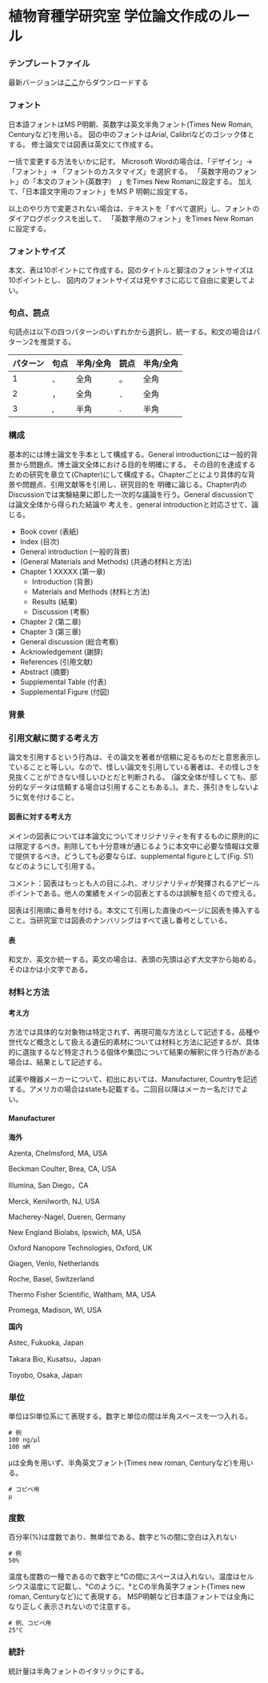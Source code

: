 # 植物育種学研究室 学位論文作成のルール

### テンプレートファイル
最新バージョンは[ここ](https://github.com/qikushu/qikushu.github.io/raw/master/thesis/%E4%BF%AE%E8%AB%96%E3%82%BF%E3%82%A4%E3%83%88%E3%83%AB%E3%81%8A%E3%82%88%E3%81%B2%E3%82%99%E7%9B%AE%E6%AC%A1.docx)からダウンロードする

### フォント
日本語フォントはMS P明朝、英数字は英文半角フォント(Times New Roman, Centuryなど)を用いる。
図の中のフォントはArial, Calibriなどのゴシック体とする。
修士論文では図表は英文にて作成する。


一括で変更する方法をいかに記す。
Microsoft Wordの場合は、「デザイン」-> 「フォント」-> 「フォントのカスタマイズ」を選択する。
「英数字用のフォント」の「本文のフォント(英数字)　」をTimes New Romanに設定する。
加えて、「日本語文字用のフォント」をMS P 明朝に設定する。


以上のやり方で変更されない場合は、テキストを「すべて選択」し、フォントのダイアログボックスを出して、
「英数字用のフォント」をTimes New Romanに設定する。




### フォントサイズ
本文、表は10ポイントにて作成する。図のタイトルと脚注のフォントサイズは10ポイントとし、
図内のフォントサイズは見やすさに応じて自由に変更してよい。

### 句点、読点
句読点は以下の四つパターンのいずれかから選択し、統一する。和文の場合はパターン2を推奨する。

| パターン | 句点 | 半角/全角 | 読点 | 半角/全角 |
--- |--- | --- | --- |---
| 1 | 、| 全角 | 。| 全角 |
| 2 |，| 全角 | ．| 全角 |
| 3 | , | 半角 | . | 半角 |

### 構成
基本的には博士論文を手本として構成する。General introductionには一般的背景から問題点、博士論文全体における目的を明確にする。
その目的を達成するための研究を章立て(Chapter)にして構成する。Chapterごとにより具体的な背景や問題点、引用文献等を引用し、研究目的を
明確に論じる。Chapter内のDiscussionでは実験結果に即した一次的な議論を行う。General discussionでは論文全体から得られた結論や
考えを、general introductionと対応させて、論じる。

+ Book cover (表紙)
+ Index (目次)
+ General introduction (一般的背景)
+ (General Materials and Methods) (共通の材料と方法)
+ Chapter 1 XXXXX (第一章)
    + Introduction (背景)
    + Materials and Methods (材料と方法)
    + Results (結果)
    + Discussion (考察)
+ Chapter 2 (第二章)
+ Chapter 3 (第三章)
+ General discussion (総合考察)
+ Acknowledgement (謝辞)
+ References (引用文献)
+ Abstract (摘要)
+ Supplemental Table (付表)
+ Supplemental Figure (付図)

### 背景

### 引用文献に関する考え方
論文を引用するという行為は、その論文を著者が信頼に足るものだと意思表示していることと等しい。なので、怪しい論文を引用している著者は、その怪しさを見抜くことができない怪しいひとだと判断される。
(論文全体が怪しくても、部分的なデータは信頼する場合は引用することもある。)。また、孫引きをしないように気を付けること。

#### 図表に対する考え方
メインの図表については本論文についてオリジナリティを有するものに原則的には限定するべき。削除しても十分意味が通じるように本文中に必要な情報は文章で提供するべき。どうしても必要ならば、supplemental figureとして(Fig. S1)などのようにして引用する。

コメント：図表はもっとも人の目にふれ、オリジナリティが発揮されるアピールポイントである。他人の業績をメインの図表とするのは誤解を招くので控える。

図表は引用順に番号を付ける。本文にて引用した直後のページに図表を挿入すること。当研究室では図表のナンバリングはすべて遠し番号としている。

#### 表
和文か、英文か統一する。英文の場合は、表頭の先頭は必ず大文字から始める。そのほかは小文字である。


### 材料と方法 

#### 考え方
方法では具体的な対象物は特定されず、再現可能な方法として記述する。品種や世代など概念として扱える遺伝的素材については材料と方法に記述するが、具体的に選抜するなど特定されうる個体や集団について結果の解釈に伴う行為がある場合は、結果として記述する。

試薬や機器メーカーについて、初出においては、Manufacturer, Countryを記述する。アメリカの場合はstateも記載する。二回目以降はメーカー名だけでよい。

#### Manufacturer
**海外**

Azenta, Chelmsford, MA, USA

Beckman Coulter, Brea, CA, USA

Illumina, San Diego，CA

Merck, Kenilworth, NJ, USA

Macherey-Nagel, Dueren, Germany

New England Biolabs, Ipswich, MA, USA

Oxford Nanopore Technologies, Oxford, UK

Qiagen, Venlo, Netherlands

Roche,  Basel,  Switzerland

Thermo Fisher Scientific, Waltham, MA, USA

Promega, Madison, WI, USA

**国内**

Astec, Fukuoka, Japan

Takara Bio, Kusatsu，Japan

Toyobo, Osaka, Japan

### 単位
単位はSI単位系にて表現する。数字と単位の間は半角スペースを一つ入れる。
```
# 例
100 ng/μl
100 mM
```

μは全角を用いず、半角英文フォント(Times new roman, Centuryなど)を用いる。
```
# コピペ用
μ
```

### 度数
百分率(%)は度数であり、無単位である。数字と%の間に空白は入れない
```
# 例
50%
```

温度も度数の一種であるので数字と°Cの間にスペースは入れない。温度はセルシウス温度にて記載し、°Cのように、°とCの半角英字フォント(Times new roman, Centuryなど)にて表現する。 
MSP明朝など日本語フォントでは全角になり正しく表示されないので注意する。
```
# 例、コピペ用
25°C
```

### 統計
統計量は半角フォントのイタリックにする。

